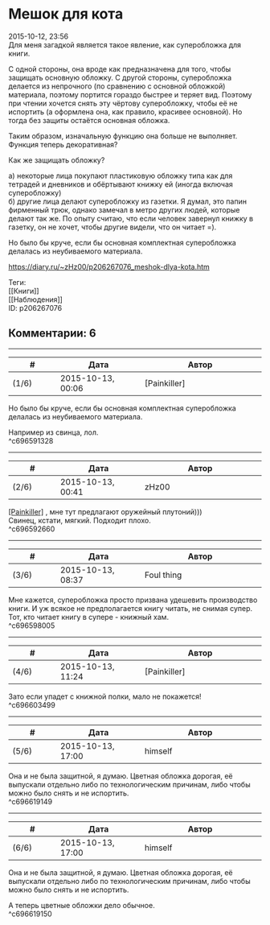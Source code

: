 Мешок для кота
==============

  
2015-10-12, 23:56  
 Для меня загадкой является такое явление, как суперобложка для книги.   
   
 С одной стороны, она вроде как предназначена для того, чтобы защищать основную обложку. С другой стороны, суперобложка делается из непрочного (по сравнению с основной обложкой) материала, поэтому портится гораздо быстрее и теряет вид. Поэтому при чтении хочется снять эту чёртову суперобложку, чтобы её не испортить (а оформлена она, как правило, красивее основной). Но тогда без защиты остаётся основная обложка.   
   
 Таким образом, изначальную функцию она больше не выполняет. Функция теперь декоративная?   
   
 Как же защищать обложку?   
   
 а) некоторые лица покупают пластиковую обложку типа как для тетрадей и дневников и обёртывают книжку ей (иногда включая суперобложку)   
 б) другие лица делают суперобложку из газетки. Я думал, это папин фирменный трюк, однако замечал в метро других людей, которые делают так же. По опыту считаю, что если человек завернул книжку в газетку, он не хочет, чтобы другие видели, что он читает =).   
   
 Но было бы круче, если бы основная комплектная суперобложка делалась из неубиваемого материала.   
  
<https://diary.ru/~zHz00/p206267076_meshok-dlya-kota.htm>  
  
Теги:  
[[Книги]]  
[[Наблюдения]]  
ID: p206267076  


Комментарии: 6
--------------

  


---



|         #         |              Дата              |                     Автор                     |           ID           |
| --- | --- | --- | --- |
| (1/6) | 2015-10-13, 00:06 | [Painkiller] | c696591328 |

  
  Но было бы круче, если бы основная комплектная суперобложка делалась из неубиваемого материала.    
   
 Например из свинца, лол.   
 ^c696591328

---



|         #         |              Дата              |                     Автор                     |           ID           |
| --- | --- | --- | --- |
| (2/6) | 2015-10-13, 00:41 | zHz00 | c696592660 |

  
  [[Painkiller]](http://Painkiller00.diary.ru "12 витаминов")  , мне тут предлагают оружейный плутоний)))   
 Свинец, кстати, мягкий. Подходит плохо.   
 ^c696592660

---



|         #         |              Дата              |                     Автор                     |           ID           |
| --- | --- | --- | --- |
| (3/6) | 2015-10-13, 08:37 | Foul thing | c696598005 |

  
 Мне кажется, суперобложка просто призвана удешевить производство книги. И уж всякое не предполагается книгу читать, не снимая супер. Тот, кто читает книгу в супере - книжный хам.   
 ^c696598005

---



|         #         |              Дата              |                     Автор                     |           ID           |
| --- | --- | --- | --- |
| (4/6) | 2015-10-13, 11:24 | [Painkiller] | c696603499 |

  
 Зато если упадет с книжной полки, мало не покажется!   
 ^c696603499

---



|         #         |              Дата              |                     Автор                     |           ID           |
| --- | --- | --- | --- |
| (5/6) | 2015-10-13, 17:00 | himself | c696619149 |

  
 Она и не была защитной, я думаю. Цветная обложка дорогая, её выпускали отдельно либо по технологическим причинам, либо чтобы можно было снять и не испортить.   
 ^c696619149

---



|         #         |              Дата              |                     Автор                     |           ID           |
| --- | --- | --- | --- |
| (6/6) | 2015-10-13, 17:00 | himself | c696619150 |

  
 Она и не была защитной, я думаю. Цветная обложка дорогая, её выпускали отдельно либо по технологическим причинам, либо чтобы можно было снять и не испортить.   
   
 А теперь цветные обложки дело обычное.   
 ^c696619150